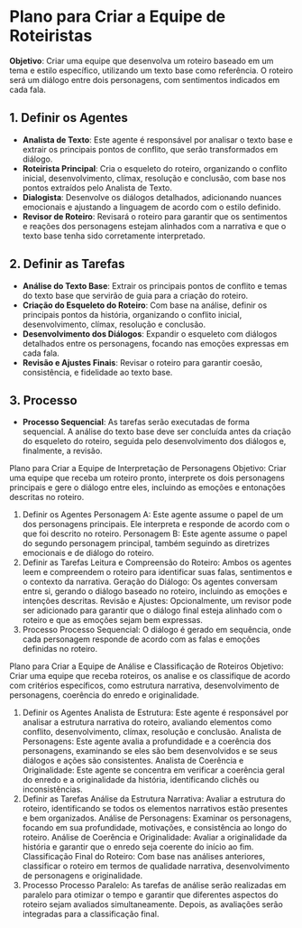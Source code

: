 # Plano para Criar a Equipe de Roteiristas

**Objetivo**: Criar uma equipe que desenvolva um roteiro baseado em um tema e estilo específico, utilizando um texto base como referência. O roteiro será um diálogo entre dois personagens, com sentimentos indicados em cada fala.

## 1. Definir os Agentes

- **Analista de Texto**: Este agente é responsável por analisar o texto base e extrair os principais pontos de conflito, que serão transformados em diálogo.
- **Roteirista Principal**: Cria o esqueleto do roteiro, organizando o conflito inicial, desenvolvimento, clímax, resolução e conclusão, com base nos pontos extraídos pelo Analista de Texto.
- **Dialogista**: Desenvolve os diálogos detalhados, adicionando nuances emocionais e ajustando a linguagem de acordo com o estilo definido.
- **Revisor de Roteiro**: Revisará o roteiro para garantir que os sentimentos e reações dos personagens estejam alinhados com a narrativa e que o texto base tenha sido corretamente interpretado.

## 2. Definir as Tarefas

- **Análise do Texto Base**: Extrair os principais pontos de conflito e temas do texto base que servirão de guia para a criação do roteiro.
- **Criação do Esqueleto do Roteiro**: Com base na análise, definir os principais pontos da história, organizando o conflito inicial, desenvolvimento, clímax, resolução e conclusão.
- **Desenvolvimento dos Diálogos**: Expandir o esqueleto com diálogos detalhados entre os personagens, focando nas emoções expressas em cada fala.
- **Revisão e Ajustes Finais**: Revisar o roteiro para garantir coesão, consistência, e fidelidade ao texto base.

## 3. Processo

- **Processo Sequencial**: As tarefas serão executadas de forma sequencial. A análise do texto base deve ser concluída antes da criação do esqueleto do roteiro, seguida pelo desenvolvimento dos diálogos e, finalmente, a revisão.


Plano para Criar a Equipe de Interpretação de Personagens
Objetivo: Criar uma equipe que receba um roteiro pronto, interprete os dois personagens principais e gere o diálogo entre eles, incluindo as emoções e entonações descritas no roteiro.

1. Definir os Agentes
Personagem A: Este agente assume o papel de um dos personagens principais. Ele interpreta e responde de acordo com o que foi descrito no roteiro.
Personagem B: Este agente assume o papel do segundo personagem principal, também seguindo as diretrizes emocionais e de diálogo do roteiro.
2. Definir as Tarefas
Leitura e Compreensão do Roteiro: Ambos os agentes leem e compreendem o roteiro para identificar suas falas, sentimentos e o contexto da narrativa.
Geração do Diálogo: Os agentes conversam entre si, gerando o diálogo baseado no roteiro, incluindo as emoções e intenções descritas.
Revisão e Ajustes: Opcionalmente, um revisor pode ser adicionado para garantir que o diálogo final esteja alinhado com o roteiro e que as emoções sejam bem expressas.
3. Processo
Processo Sequencial: O diálogo é gerado em sequência, onde cada personagem responde de acordo com as falas e emoções definidas no roteiro.

Plano para Criar a Equipe de Análise e Classificação de Roteiros
Objetivo: Criar uma equipe que receba roteiros, os analise e os classifique de acordo com critérios específicos, como estrutura narrativa, desenvolvimento de personagens, coerência do enredo e originalidade.

1. Definir os Agentes
Analista de Estrutura: Este agente é responsável por analisar a estrutura narrativa do roteiro, avaliando elementos como conflito, desenvolvimento, clímax, resolução e conclusão.
Analista de Personagens: Este agente avalia a profundidade e a coerência dos personagens, examinando se eles são bem desenvolvidos e se seus diálogos e ações são consistentes.
Analista de Coerência e Originalidade: Este agente se concentra em verificar a coerência geral do enredo e a originalidade da história, identificando clichês ou inconsistências.
2. Definir as Tarefas
Análise da Estrutura Narrativa: Avaliar a estrutura do roteiro, identificando se todos os elementos narrativos estão presentes e bem organizados.
Análise de Personagens: Examinar os personagens, focando em sua profundidade, motivações, e consistência ao longo do roteiro.
Análise de Coerência e Originalidade: Avaliar a originalidade da história e garantir que o enredo seja coerente do início ao fim.
Classificação Final do Roteiro: Com base nas análises anteriores, classificar o roteiro em termos de qualidade narrativa, desenvolvimento de personagens e originalidade.
3. Processo
Processo Paralelo: As tarefas de análise serão realizadas em paralelo para otimizar o tempo e garantir que diferentes aspectos do roteiro sejam avaliados simultaneamente. Depois, as avaliações serão integradas para a classificação final.